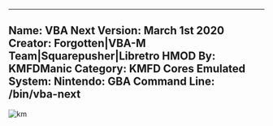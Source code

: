 -----------------------
Name: VBA Next
Version: March 1st 2020
Creator: Forgotten|VBA-M Team|Squarepusher|Libretro
HMOD By: KMFDManic
Category: KMFD Cores
Emulated System: Nintendo: GBA
Command Line: /bin/vba-next
-----------------------
![km](https://i.imgur.com/AZqJXj1.png)
